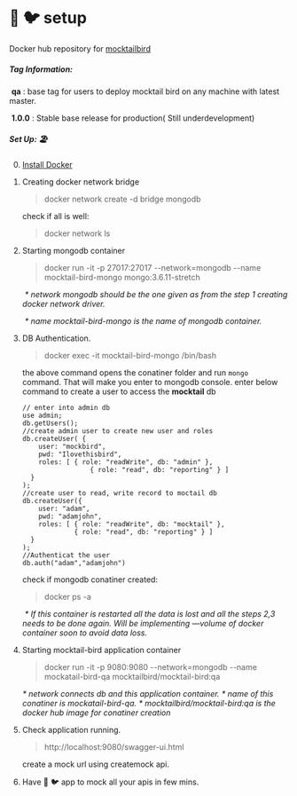 # 🍹 :bird: setup

Docker hub repository for [mocktailbird](https://cloud.docker.com/repository/docker/mocktailbird/mocktail-bird)

##### Tag Information:

​	<b>qa</b> : base tag for users to deploy mocktail bird on any machine with latest master.

​	<b>1.0.0</b> : Stable base release for production( Still underdevelopment)

#####  Set Up: 🏖️

0. [Install Docker](https://docs.docker.com/docker-for-mac/install/)

1. Creating docker network bridge

   >docker network create -d bridge mongodb

   check if all is well:

   > docker network ls

2. Starting mongodb container

   > docker run -it -p 27017:27017 --network=mongodb  --name mocktail-bird-mongo mongo:3.6.11-stretch

   ​	<i>* network mongodb should be the one given as from the step 1 creating docker network driver.</i>

   ​	<i>* name mocktail-bird-mongo is the name of mongodb container.</i>

3. DB Authentication.

   > docker exec -it mocktail-bird-mongo /bin/bash

   the above command opens the conatiner folder and run ```mongo``` command. That will make you enter to mongodb console. enter below command to create a user to access the <b>mocktail</b> db

   ``` mongo js
   // enter into admin db
   use admin;
   db.getUsers();
   //create admin user to create new user and roles
   db.createUser( {
       user: "mockbird",
       pwd: "Ilovethisbird",
       roles: [ { role: "readWrite", db: "admin" },
       				{ role: "read", db: "reporting" } ]
     }
   );
   //create user to read, write record to moctail db
   db.createUser({
       user: "adam",
       pwd: "adamjohn",
       roles: [ { role: "readWrite", db: "mocktail" },
                { role: "read", db: "reporting" } ]
     }
   );
   //Authenticat the user
   db.auth("adam","adamjohn")
   ```

   check if mongodb conatiner created:

   > docker ps -a

   ​	<i>* If this container is restarted all the data is lost and all the steps 2,3 needs to be done again. Will be implementing —volume of docker container soon to avoid data loss.</i>


4. Starting mocktail-bird application container

   >  docker run -it -p 9080:9080 --network=mongodb --name mockatail-bird-qa mocktailbird/mocktail-bird:qa

   <i>	* network connects db and this application container.</i>
   <i> * name of this conatiner is mockatail-bird-qa.</i>
   <i>	* mocktailbird/mocktail-bird:qa  is the docker hub image for conatiner creation</i>

5. Check application running.

   >  http://localhost:9080/swagger-ui.html

   create a mock url using createmock api.

6. Have  🍹 :bird:  app to mock all your apis in few mins. 


